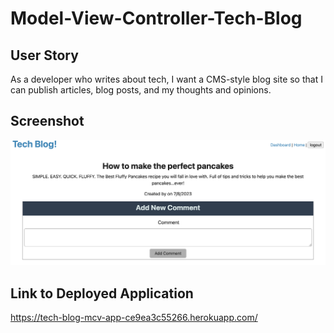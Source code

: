 # Model-View-Controller-Tech-Blog

## User Story

As a developer who writes about tech, I want a CMS-style blog site so that I can publish articles, blog posts, and my thoughts and opinions.

## Screenshot
![A screenshot of the Deployed Application](./image/techblog.png)
## Link to Deployed Application
https://tech-blog-mcv-app-ce9ea3c55266.herokuapp.com/


